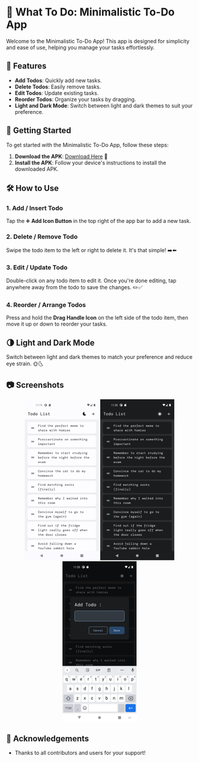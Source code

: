 # 📝 What To Do: Minimalistic To-Do App

Welcome to the Minimalistic To-Do App! This app is designed for simplicity and ease of use, helping you manage your tasks effortlessly.

## 📲 Features

- **Add Todos**: Quickly add new tasks.
- **Delete Todos**: Easily remove tasks.
- **Edit Todos**: Update existing tasks.
- **Reorder Todos**: Organize your tasks by dragging.
- **Light and Dark Mode**: Switch between light and dark themes to suit your preference.

## 🚀 Getting Started

To get started with the Minimalistic To-Do App, follow these steps:

1. **Download the APK**: [Download Here](https://github.com/adilazhar/what_todo/raw/main/app-arm64-v8a-release.apk) 🔗
2. **Install the APK**: Follow your device's instructions to install the downloaded APK.

## 🛠️ How to Use

### 1. Add / Insert Todo
Tap the ➕ **Add Icon Button** in the top right of the app bar to add a new task.

### 2. Delete / Remove Todo
Swipe the todo item to the left or right to delete it. It's that simple! ➡️⬅️

### 3. Edit / Update Todo
Double-click on any todo item to edit it. Once you're done editing, tap anywhere away from the todo to save the changes. ✏️✅

### 4. Reorder / Arrange Todos
Press and hold the **Drag Handle Icon** on the left side of the todo item, then move it up or down to reorder your tasks.

## 🌗 Light and Dark Mode

Switch between light and dark themes to match your preference and reduce eye strain. 🌞🌜

## 📷 Screenshots

<p align="center">
    <img src="https://github.com/adilazhar/what_todo/blob/main/light_mode.png" alt="Light Mode" width="200" />
    <img src="https://github.com/adilazhar/what_todo/blob/main/night_mode.png" alt="Dark Mode" width="200" />
    <img src="https://github.com/adilazhar/what_todo/blob/main/add_todo.png" alt="Add Todo" width="200" />
</p>

## 🙏 Acknowledgements

- Thanks to all contributors and users for your support!
